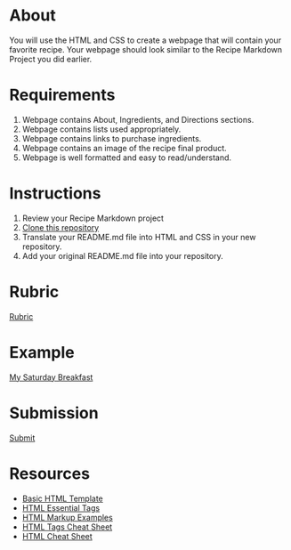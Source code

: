 # About

You will use the HTML and CSS to create a webpage that will contain your favorite recipe. Your webpage should look similar to the Recipe Markdown Project you did earlier.

# Requirements

1. Webpage contains About, Ingredients, and Directions sections.
2. Webpage contains lists used appropriately.
3. Webpage contains links to purchase ingredients.
4. Webpage contains an image of the recipe final product.
5. Webpage is well formatted and easy to read/understand.

# Instructions

1. Review your Recipe Markdown project
2. [Clone this repository](https://github.com/scliff108/html_css_template)
3. Translate your README.md file into HTML and CSS in your new repository.
4. Add your original README.md file into your repository.

# Rubric

[Rubric](./Project_4_Recipe_Markdown_Rubric.pdf)

# Example

[My Saturday Breakfast](./My_Saturday_Breakfast/)

# Submission

[Submit](https://airtable.com/shr1LN8AyA548UgRa)

# Resources

- [Basic HTML Template](https://github.com/scliff108/html_css_template)
- [HTML Essential Tags](http://www.simplehtmlguide.com/essential.php)
- [HTML Markup Examples](http://www.simplehtmlguide.com/examplesheet.php)
- [HTML Tags Cheat Sheet](./HTML-Cheat-Sheet.pdf)
- [HTML Cheat Sheet](http://www.simplehtmlguide.com/cheatsheet.php)
